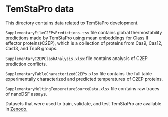 # TemStaPro data

This directory contains data related to TemStaPro development.

`SupplementaryFileC2EPsPredictions.tsv` file contains global 
thermostability predictions made by TemStaPro using mean embeddings 
for Class II effector proteins(C2EP), which is a collection of 
proteins from Cas9, Cas12, Cas13, and TnpB groups.

`SupplementaryC2EPClashAnalysis.xlsx` file contains analysis of
C2EP prediction conflicts.

`SupplementaryTableCharacterizedC2EPs.xlsx` file contains the 
full table experimentally characterized and predicted temperatures 
of C2EP proteins.

`SupplementaryMeltingTemperatureSourceData.xlsx` file contains 
raw traces of nanoDSF assays.

Datasets that were used to train, validate, and test TemStaPro are 
available in  [Zenodo.](https://doi.org/10.5281/zenodo.7743638) 
 
